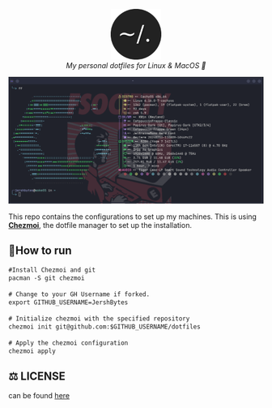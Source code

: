 <p align="center">
  <img src=".github/images/dotfiles.png" alt="Header" width="100" height="100"><br> 
    <i>My personal dotfiles for Linux & MacOS 🚀 </i>
 </p>

![terminal picture](./.github/images/arch.png)


This repo contains the configurations to set up my machines. This is using [**Chezmoi**](https://www.chezmoi.io/), the dotfile manager to set up the installation.

## 🏃How to run

```shell
#Install Chezmoi and git
pacman -S git chezmoi

# Change to your GH Username if forked.
export GITHUB_USERNAME=JershBytes

# Initialize chezmoi with the specified repository
chezmoi init git@github.com:$GITHUB_USERNAME/dotfiles

# Apply the chezmoi configuration
chezmoi apply
```

## ⚖️ LICENSE
can be found [here](/LICENSE)
